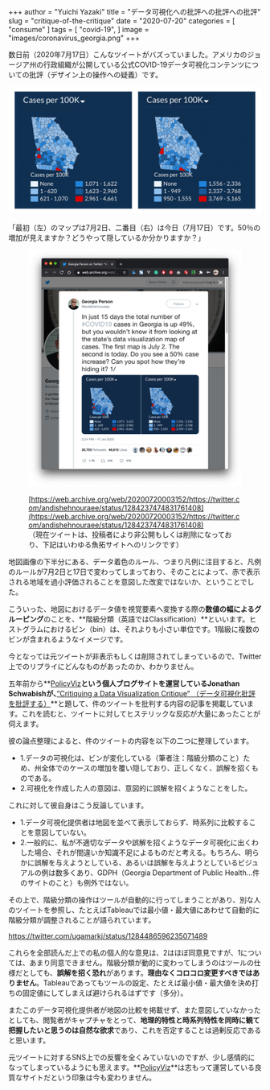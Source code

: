 +++
author = "Yuichi Yazaki"
title = "データ可視化への批評への批評への批評"
slug = "critique-of-the-critique"
date = "2020-07-20"
categories = [
    "consume"
]
tags = [
    "covid-19",
]
image = "images/coronavirus_georgia.png"
+++

数日前（2020年7月17日）こんなツイートがバズっていました。アメリカのジョージア州の行政組織が公開している公式COVID-19データ可視化コンテンツについての批評（デザイン上の操作への疑義）です。

![](images/coronavirus_georgia.png)

「最初（左）のマップは7月2日、二番目（右）は今日（7月17日）です。50％の増加が見えますか？どうやって隠しているか分かりますか？」

<figure>

![](images/coronavirus_georgia2.png)

<figcaption>

[https://web.archive.org/web/20200720003152/https://twitter.com/andishehnouraee/status/1284237474831761408](https://web.archive.org/web/20200720003152/https://twitter.com/andishehnouraee/status/1284237474831761408)  
（現在ツイートは、投稿者により非公開もしくは削除になっており、下記はいわゆる魚拓サイトへのリンクです）

</figcaption>

</figure>

地図画像の下半分にある、データ着色のルール、つまり凡例に注目すると、凡例のルールが7月2日と17日で変わってしまっており、そのことによって、赤で表示される地域を過小評価されることを意図した改変ではないか、ということでした。

こういった、地図におけるデータ値を視覚要素へ変換する際の**数値の幅によるグルーピング**のことを、**階級分類（英語ではClassification）**といいます。ヒストグラムにおけるビン（bin）は、それよりも小さい単位です。1階級に複数のビンが含まれるようなイメージです。

今となっては元ツイートが非表示もしくは削除されてしまっているので、Twitter上でのリプライにどんなものがあったのか、わかりません。

五年前から**[PolicyViz](https://policyviz.com/)**という個人ブログサイトを運営しているJonathan Schwabishが、**[”Critiquing a Data Visualization Critique” （データ可視化批評を批評する）](https://policyviz.com/2020/07/19/critiquing-a-data-visualization-critique/)**と題して、件のツイートを批判する内容の記事を掲載しています。これを読むと、ツイートに対してヒステリックな反応が大量にあったことが伺えます。

彼の論点整理によると、件のツイートの内容を以下の二つに整理しています。

- 1.データの可視化は、ビンが変化している（筆者注：階級分類のこと）ため、州全体でのケースの増加を覆い隠しており、正しくなく、誤解を招くものである。
- 2.可視化を作成した人の意図は、意図的に誤解を招くようなことをした。

これに対して彼自身はこう反論しています。

- 1.データ可視化提供者は地図を並べて表示しておらず、時系列に比較することを意図していない。
- 2.一般的に、私が不適切なデータや誤解を招くようなデータ可視化に出くわした場合、それが間違いか知識不足によるものだと考える。もちろん、明らかに誤解を与えようとしている、あるいは誤解を与えようとしているビジュアルの例は数多くあり、GDPH（Georgia Department of Public Health...件のサイトのこと）も例外ではない。

その上で、階級分類の操作はツールが自動的に行ってしまうことがあり、別な人のツイートを参照し、たとえばTableauでは最小値・最大値にあわせて自動的に階級分類が調整されることが語られています。

https://twitter.com/ugamarkj/status/1284486596235071489

これらを全部読んだ上での私の個人的な意見は、2はほぼ同意見ですが、1については、あまり同意できません。階級分類が動的に変わってしまうのはツールの仕様だとしても、**誤解を招く恐れ**があります。**理由なくコロコロ変更すべきではありません**。Tableauであってもツールの設定、たとえば最小値・最大値を決め打ちの固定値にしてしまえば避けられるはずです（多分）。

またこのデータ可視化提供者が地図の比較を掲載せず、また意図していなかったとしても、閲覧者がキャプチャをとって、**地理的特性と時系列特性を同時に観て把握したいと思うのは自然な欲求**であり、これを否定することは過剰反応であると思います。

元ツイートに対するSNS上での反響を全くみていないのですが、少し感情的になってしまっているようにも思えます。**[PolicyViz](https://policyviz.com/)**は志もって運営している良質なサイトだという印象は今も変わりません。
